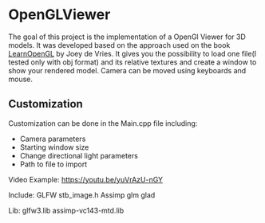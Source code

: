 # OpenGLViewer
The goal of this project is the implementation of a OpenGl Viewer for 3D models. It was developed based on the approach used on the book [ LearnOpenGL](https://learnopengl.com/) by Joey de Vries.
It gives you the possibility to load one file(I tested only with obj format) and its relative textures and create a window to show your rendered model. Camera can be moved using keyboards and mouse.

## Customization
Customization can be done in the Main.cpp file including:
* Camera parameters
* Starting window size
* Change directional light parameters
* Path to file to import



Video Example: https://youtu.be/yuVrAzU-nGY


Include:
GLFW
stb_image.h
Assimp
glm
glad

Lib:
glfw3.lib
assimp-vc143-mtd.lib


